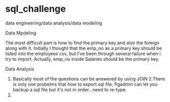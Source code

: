 # sql_challenge
data engineering/data analysis/data modeling

Data Mpdeling

The most difficult part is how to find the primary key and also the foreign along with it. Initially I thought that the emp_no as a primary key should be listed into the employees csv, but I've been through several failure when I try to import. Actually, emp_no inside Salaries should be the primary key.

Data Analysis
1. Basically most of the questions can be answered by using JOIN
2.There is only one probelms that how to export sql file, Pgadmin can let you backup a sql file but it's not in order...need to re-type.
3.